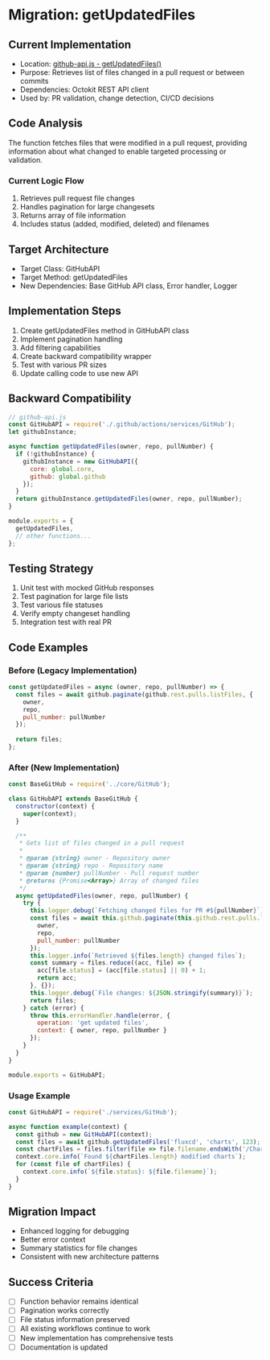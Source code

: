 # Migration: getUpdatedFiles

## Current Implementation
- Location: [github-api.js - getUpdatedFiles()](https://github.com/fluxcd/charts/blob/main/.github/scripts/github-api.js#L172-L193)
- Purpose: Retrieves list of files changed in a pull request or between commits
- Dependencies: Octokit REST API client
- Used by: PR validation, change detection, CI/CD decisions

## Code Analysis
The function fetches files that were modified in a pull request, providing information about what changed to enable targeted processing or validation.

### Current Logic Flow
1. Retrieves pull request file changes
2. Handles pagination for large changesets
3. Returns array of file information
4. Includes status (added, modified, deleted) and filenames

## Target Architecture
- Target Class: GitHubAPI
- Target Method: getUpdatedFiles
- New Dependencies: Base GitHub API class, Error handler, Logger

## Implementation Steps
1. Create getUpdatedFiles method in GitHubAPI class
2. Implement pagination handling
3. Add filtering capabilities
4. Create backward compatibility wrapper
5. Test with various PR sizes
6. Update calling code to use new API

## Backward Compatibility
```javascript
// github-api.js
const GitHubAPI = require('./.github/actions/services/GitHub');
let githubInstance;

async function getUpdatedFiles(owner, repo, pullNumber) {
  if (!githubInstance) {
    githubInstance = new GitHubAPI({
      core: global.core,
      github: global.github
    });
  }
  return githubInstance.getUpdatedFiles(owner, repo, pullNumber);
}

module.exports = {
  getUpdatedFiles,
  // other functions...
};
```

## Testing Strategy
1. Unit test with mocked GitHub responses
2. Test pagination for large file lists
3. Test various file statuses
4. Verify empty changeset handling
5. Integration test with real PR

## Code Examples

### Before (Legacy Implementation)
```javascript
const getUpdatedFiles = async (owner, repo, pullNumber) => {
  const files = await github.paginate(github.rest.pulls.listFiles, {
    owner,
    repo,
    pull_number: pullNumber
  });
  
  return files;
};
```

### After (New Implementation)
```javascript
const BaseGitHub = require('../core/GitHub');

class GitHubAPI extends BaseGitHub {
  constructor(context) {
    super(context);
  }

  /**
   * Gets list of files changed in a pull request
   * 
   * @param {string} owner - Repository owner
   * @param {string} repo - Repository name
   * @param {number} pullNumber - Pull request number
   * @returns {Promise<Array>} Array of changed files
   */
  async getUpdatedFiles(owner, repo, pullNumber) {
    try {
      this.logger.debug(`Fetching changed files for PR #${pullNumber}`);
      const files = await this.github.paginate(this.github.rest.pulls.listFiles, {
        owner,
        repo,
        pull_number: pullNumber
      });
      this.logger.info(`Retrieved ${files.length} changed files`);
      const summary = files.reduce((acc, file) => {
        acc[file.status] = (acc[file.status] || 0) + 1;
        return acc;
      }, {});
      this.logger.debug(`File changes: ${JSON.stringify(summary)}`);
      return files;
    } catch (error) {
      throw this.errorHandler.handle(error, {
        operation: 'get updated files',
        context: { owner, repo, pullNumber }
      });
    }
  }
}

module.exports = GitHubAPI;
```

### Usage Example
```javascript
const GitHubAPI = require('./services/GitHub');

async function example(context) {
  const github = new GitHubAPI(context);
  const files = await github.getUpdatedFiles('fluxcd', 'charts', 123);
  const chartFiles = files.filter(file => file.filename.endsWith('/Chart.yaml'));
  context.core.info(`Found ${chartFiles.length} modified charts`);
  for (const file of chartFiles) {
    context.core.info(`${file.status}: ${file.filename}`);
  }
}
```

## Migration Impact
- Enhanced logging for debugging
- Better error context
- Summary statistics for file changes
- Consistent with new architecture patterns

## Success Criteria
- [ ] Function behavior remains identical
- [ ] Pagination works correctly
- [ ] File status information preserved
- [ ] All existing workflows continue to work
- [ ] New implementation has comprehensive tests
- [ ] Documentation is updated
